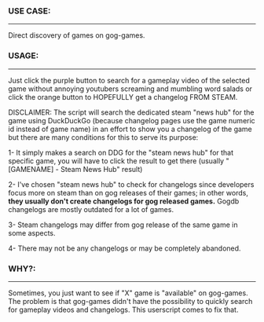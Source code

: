 ### USE CASE:
--------------
Direct discovery of games on gog-games.

### USAGE:
---------------
Just click the purple button to search for a gameplay video of the selected game without annoying youtubers 
screaming and mumbling word salads or click the orange button to HOPEFULLY get a changelog FROM STEAM.

DISCLAIMER: 
The script will search the dedicated steam "news hub" for the game using DuckDuckGo (because changelog pages
use the game numeric id instead of game name) in an effort to show you a changelog of the game but there are many conditions 
for this to serve its purpose:

1- It simply makes a search on DDG for the "steam news hub" for that specific game, you will have to click the result to get
there (usually "[GAMENAME] - Steam News Hub" result)

2- I've chosen "steam news hub" to check for changelogs since developers focus more on steam than on gog releases of
their games; in other words, __they usually don't create changelogs for gog released games.__ Gogdb changelogs are 
mostly outdated for a lot of games.

3- Steam changelogs may differ from gog release of the same game in some aspects.

4- There may not be any changelogs or may be completely abandoned.


### WHY?:
---------------
Sometimes, you just want to see if "X" game is "available" on gog-games. The problem is that gog-games didn't have
the possibility to quickly search for gameplay videos and changelogs. This userscript comes to fix that.
